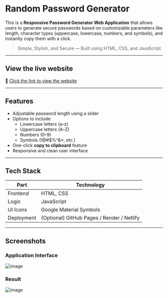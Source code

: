 # Random Password Generator

This is a **Responsive Password Generator Web Application** that allows users to generate secure passwords based on customizable parameters like length, character types (uppercase, lowercase, numbers, and symbols), and instantly copy them with a click.

> Simple, Stylish, and Secure — Built using HTML, CSS, and JavaScript.

---

## View the live website

🔗 [Click the link to view the website](https://password-generator-two-mauve.vercel.app/)  

---

## Features

- Adjustable password length using a slider
- Options to include:
  - Lowercase letters (a–z)
  - Uppercase letters (A–Z)
  - Numbers (0–9)
  - Symbols (!@#$%^&*, etc.)
- One-click **copy to clipboard** feature
- Responsive and clean user interface

---

## Tech Stack

| Part       | Technology     |
|------------|----------------|
| Frontend   | HTML, CSS      |
| Logic      | JavaScript     |
| UI Icons   | Google Material Symbols |
| Deployment | (Optional) GitHub Pages / Render / Netlify |

---

## Screenshots

### Application Interface
![image](https://github.com/user-attachments/assets/862a2f22-6079-4659-8d8e-6563e4272fe6)
### Result
![image](https://github.com/user-attachments/assets/887bde94-2d2c-4798-b80a-0ce78c382b16)


